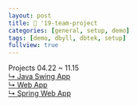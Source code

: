 ```yaml
---
layout: post
title: 🎯 '19-team-project
categories: [general, setup, demo]
tags: [demo, dbyll, dbtek, setup]
fullview: true
---
```


Projects 04.22 ~ 11.15<br>
[↳ Java Swing App](https://jnuho.github.io/food)<br>
[↳ Web App](https://jnuho.github.io/parking)<br>
[↳ Spring Web App](https://jnuho.github.io/developmental)<br>

